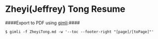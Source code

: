 Zheyi(Jeffrey) Tong Resume
=========
   

####Export to PDF using [gimli](https://github.com/walle/gimli):####
 
	$ gimli -f ZheyiTong.md -w '--toc --footer-right "[page]/[toPage]"'
